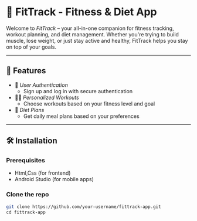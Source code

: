 # 💪 FitTrack - Fitness & Diet App

Welcome to *FitTrack* – your all-in-one companion for fitness tracking, workout planning, and diet management. Whether you're trying to build muscle, lose weight, or just stay active and healthy, FitTrack helps you stay on top of your goals.



---

## 📱 Features

- 👤 *User Authentication*
  - Sign up and log in with secure authentication
- 🏋‍♂ *Personalized Workouts*
  - Choose workouts based on your fitness level and goal
- 🥗 *Diet Plans*
  - Get daily meal plans based on your preferences


---

## 🛠 Installation

### Prerequisites
- Html,Css (for frontend)
- Android Studio (for mobile apps)

### Clone the repo
```bash
git clone https://github.com/your-username/fittrack-app.git
cd fittrack-app
